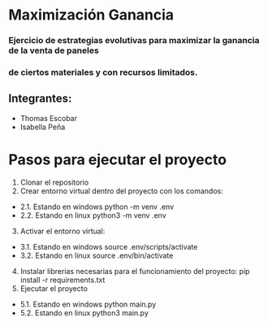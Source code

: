 # Maximización Ganancia
### Ejercicio de estrategias evolutivas para maximizar la ganancia de la venta de paneles 
### de ciertos materiales y con recursos limitados.
## Integrantes: 
* Thomas Escobar 
* Isabella Peña

# Pasos para ejecutar el proyecto
1. Clonar el repositorio 
2. Crear entorno virtual dentro del proyecto con los comandos:
* 2.1. Estando en windows 
  python -m venv .env
* 2.2. Estando en linux
  python3 -m venv .env
3. Activar el entorno virtual:
* 3.1. Estando en windows 
  source .env/scripts/activate
* 3.2. Estando en linux
  source .env/bin/activate
4. Instalar librerias necesarias para el funcionamiento del proyecto:
   pip install -r requirements.txt
5. Ejecutar el proyecto
* 5.1. Estando en windows 
  python main.py
* 5.2. Estando en linux
  python3 main.py
   
   
